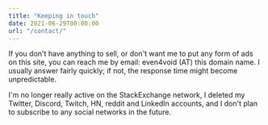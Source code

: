 ```yaml
---
title: "Keeping in touch"
date: 2021-06-29T00:00:00
url: "/contact/"
---
```


If you don't have anything to sell, or don't want me to put any form of ads on this site, you can reach me by email: even4void (AT) this domain name. I usually answer fairly quickly; if not, the response time might become unpredictable.

I'm no longer really active on the StackExchange network, I deleted my Twitter, Discord, Twitch, HN, reddit and LinkedIn accounts, and I don't plan to subscribe to any social networks in the future.
